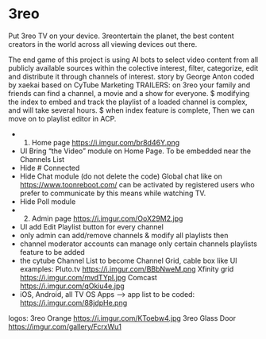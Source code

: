# 3reo
Put 3reo TV on your device. 3reontertain the planet, the best content creators in the world  across all viewing devices out there.

The end game of this project is using AI bots to select video content from all publicly available sources within the colective interest, filter, categorize, edit and distribute it through channels of interest.
story by George Anton
coded by xaekai based on CyTube 
Marketing TRAILERS: on 3reo your family and friends can find a channel, a movie and a show for everyone. 
$ modifying the index to embed and track the playlist of a loaded channel is complex, and will take several hours.
$ when index feature is complete, Then we can move on to playlist editor in ACP.
- 1. Home page https://i.imgur.com/br8d46Y.png
- UI Bring “the Video” module on Home Page. To be embedded near the Channels List
- Hide # Connected
- Hide Chat module (do not delete the code) 
       Global chat like on https://www.toonreboot.com/ can be activated by registered users who prefer to communicate by this       means while watching TV. 
- Hide Poll module
- 2. Admin page https://i.imgur.com/OoX29M2.jpg
- UI add Edit Playlist button for every channel 
- only admin can add/remove channels & modify all playlists
then
- channel moderator accounts can manage only certain channels playlists feature to be added
- the cytube Channel List to become Channel Grid, cable box 
    like UI examples:
      Pluto.tv  https://i.imgur.com/BBbNweM.png
      Xfinity grid https://i.imgur.com/mvdTYpI.jpg
      Comcast https://i.imgur.com/qOkiu4e.jpg
- iOS, Android, all TV OS Apps --> app list to be coded: https://i.imgur.com/88jdpHe.png

logos:
3reo Orange https://i.imgur.com/KToebw4.jpg
3reo Glass Door https://imgur.com/gallery/FcrxWu1
